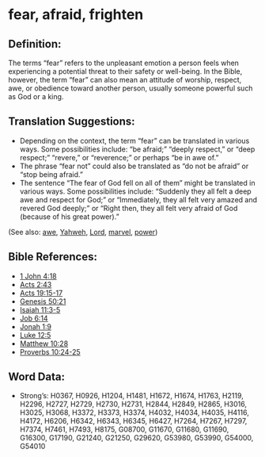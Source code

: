 # fear, afraid, frighten

## Definition:

The terms “fear” refers to the unpleasant emotion a person feels when experiencing a potential threat to their safety or well-being. In the Bible, however, the term “fear” can also mean an attitude of worship, respect, awe, or obedience toward another person, usually someone powerful such as God or a king.

## Translation Suggestions:

* Depending on the context, the term “fear” can be translated in various ways. Some possibilities include: “be afraid;” “deeply respect,” or “deep respect;” “revere,” or “reverence;” or perhaps “be in awe of.”
* The phrase “fear not” could also be translated as “do not be afraid” or “stop being afraid.”
* The sentence “The fear of God fell on all of them” might be translated in various ways. Some possibilities include: “Suddenly they all felt a deep awe and respect for God;” or “Immediately, they all felt very amazed and revered God deeply;” or “Right then, they all felt very afraid of God (because of his great power).”

(See also: [awe](../other/awe.md), [Yahweh](../kt/yahweh.md), [Lord](../kt/lord.md), [marvel](../other/amazed.md), [power](../kt/power.md))

## Bible References:

* [1 John 4:18](rc://en/tn/help/1jn/04/18)
* [Acts 2:43](rc://en/tn/help/act/02/43)
* [Acts 19:15-17](rc://en/tn/help/act/19/15)
* [Genesis 50:21](rc://en/tn/help/gen/50/21)
* [Isaiah 11:3-5](rc://en/tn/help/isa/11/03)
* [Job 6:14](rc://en/tn/help/job/06/14)
* [Jonah 1:9](rc://en/tn/help/jon/01/09)
* [Luke 12:5](rc://en/tn/help/luk/12/05)
* [Matthew 10:28](rc://en/tn/help/mat/10/28)
* [Proverbs 10:24-25](rc://en/tn/help/pro/10/24)

## Word Data:

* Strong’s: H0367, H0926, H1204, H1481, H1672, H1674, H1763, H2119, H2296, H2727, H2729, H2730, H2731, H2844, H2849, H2865, H3016, H3025, H3068, H3372, H3373, H3374, H4032, H4034, H4035, H4116, H4172, H6206, H6342, H6343, H6345, H6427, H7264, H7267, H7297, H7374, H7461, H7493, H8175, G08700, G11670, G11680, G11690, G16300, G17190, G21240, G21250, G29620, G53980, G53990, G54000, G54010

